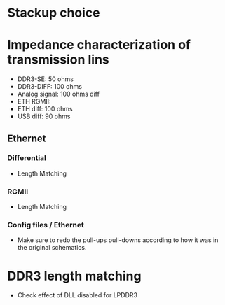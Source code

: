 # Stackup choice


# Impedance characterization of transmission lins
- DDR3-SE: 50 ohms
- DDR3-DIFF: 100 ohms
- Analog signal: 100 ohms diff
- ETH RGMII: 
- ETH diff: 100 ohms
- USB diff: 90 ohms

## Ethernet
### Differential
- Length Matching

### RGMII
- Length Matching

### Config files / Ethernet
- Make sure to redo the pull-ups pull-downs according to how it was in the original schematics.

# DDR3 length matching
- Check effect of DLL disabled for LPDDR3
